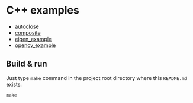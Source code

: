# C++ examples

* [autoclose](autoclose)
* [composite](composite)
* [eigen\_example](eigen_example)
* [opencv\_example](opencv_example)

## Build & run

Just type `make` command in the project root directory where this `README.md` exists:

```
make
```
